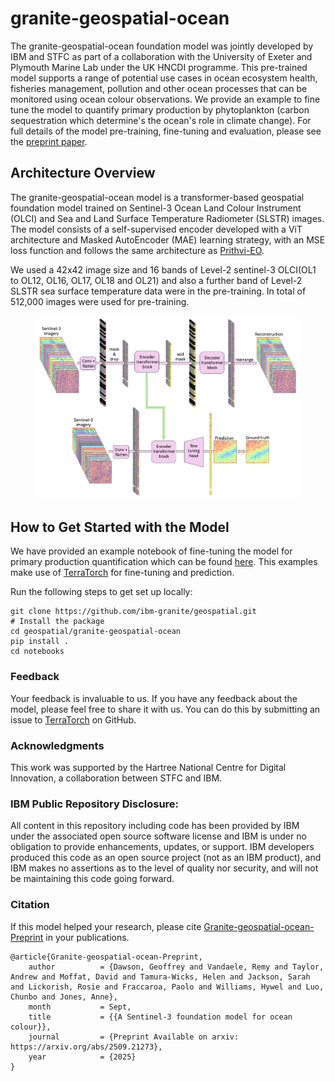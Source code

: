 # granite-geospatial-ocean

The granite-geospatial-ocean foundation model was jointly developed by IBM and STFC as part of a collaboration with the University of Exeter and Plymouth Marine Lab under the UK HNCDI programme. This pre-trained model supports a range of potential use cases in ocean ecosystem health, fisheries management, pollution and other ocean processes that can be monitored using ocean colour observations. We provide an example to fine tune the model to quantify primary production by phytoplankton (carbon sequestration which determine's the ocean's role in climate change). For full details of the model pre-training, fine-tuning and evaluation, please see the [preprint paper](https://arxiv.org/abs/2509.21273).


## Architecture Overview

The granite-geospatial-ocean model is a transformer-based geospatial foundation model trained on Sentinel-3 Ocean Land Colour Instrument (OLCI) and Sea and Land Surface Temperature Radiometer (SLSTR) images. The model consists of a self-supervised encoder developed with a ViT architecture and Masked AutoEncoder (MAE) learning strategy, with an MSE loss function and follows the same architecture as [Prithvi-EO](https://huggingface.co/collections/ibm-nasa-geospatial/prithvi-for-earth-observation-6740a7a81883466bf41d93d6). 

We used a 42x42 image size and 16 bands of Level-2 sentinel-3 OLCI(OL1 to OL12, OL16, OL17, OL18 and OL21) and also a further band of Level-2 SLSTR sea surface temperature data were in the pre-training. In total of 512,000 images were used for pre-training.


<figure>
    <img src='./resources/images/model_architecture.png' alt='Model Architecture' />
</figure>


## How to Get Started with the Model 

We have provided an example notebook of fine-tuning the model for primary production quantification which can be found [here](./notebooks/fine_tuning.ipynb). This examples make use of [TerraTorch](https://github.com/IBM/terratorch) for fine-tuning and prediction.

Run the following steps to get set up locally:

```
git clone https://github.com/ibm-granite/geospatial.git
# Install the package
cd geospatial/granite-geospatial-ocean
pip install .
cd notebooks
```

### Feedback

Your feedback is invaluable to us. If you have any feedback about the model, please feel free to share it with us. You can do this by submitting an issue to [TerraTorch](https://github.com/IBM/terratorch) on GitHub.

### Acknowledgments
This work was supported by the Hartree National Centre for Digital Innovation, a collaboration between STFC and IBM.

### IBM Public Repository Disclosure: 	
All content in this repository including code has been provided by IBM under the associated open source software license and IBM is under no obligation to provide enhancements, updates, or support. IBM developers produced this code as an open source project (not as an IBM product), and IBM makes no assertions as to the level of quality nor security, and will not be maintaining this code going forward.

### Citation
If this model helped your research, please cite [Granite-geospatial-ocean-Preprint](https://arxiv.org/abs/2509.21273) in your publications.

```
@article{Granite-geospatial-ocean-Preprint,
    author          = {Dawson, Geoffrey and Vandaele, Remy and Taylor, Andrew and Moffat, David and Tamura-Wicks, Helen and Jackson, Sarah and Lickorish, Rosie and Fraccaroa, Paolo and Williams, Hywel and Luo, Chunbo and Jones, Anne},
    month           = Sept,
    title           = {{A Sentinel-3 foundation model for ocean colour}},
    journal         = {Preprint Available on arxiv: https://arxiv.org/abs/2509.21273},
    year            = {2025}
}
```